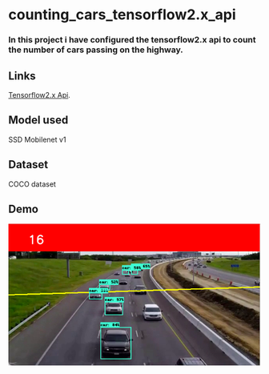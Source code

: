 # counting_cars_tensorflow2.x_api
<h3>In this project i have configured the tensorflow2.x api to count the number of cars passing on the highway.</h3>


<h2>Links</h2>

[Tensorflow2.x  Api](https://github.com/tensorflow/models).


<h2>Model used </h2>
SSD Mobilenet v1

<h2>Dataset</h2>
COCO dataset

<h2>Demo</h2>

![Screenshot](https://github.com/samjaswanth/counting_cars_tensorflow2.x_api/blob/main/Screenshot%202021-03-30%20at%2011.01.20%20AM.png)
